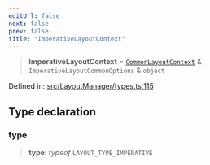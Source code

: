 ```yaml
---
editUrl: false
next: false
prev: false
title: "ImperativeLayoutContext"
---
```


> **ImperativeLayoutContext** = [`CommonLayoutContext`](/api/type-aliases/commonlayoutcontext/) & `ImperativeLayoutCommonOptions` & `object`

Defined in: [src/LayoutManager/types.ts:115](https://github.com/fabricjs/fabric.js/blob/b4f67b1cfd353d0e2763b168e07bce6b67895452/src/LayoutManager/types.ts#L115)

## Type declaration

### type

> **type**: *typeof* `LAYOUT_TYPE_IMPERATIVE`
